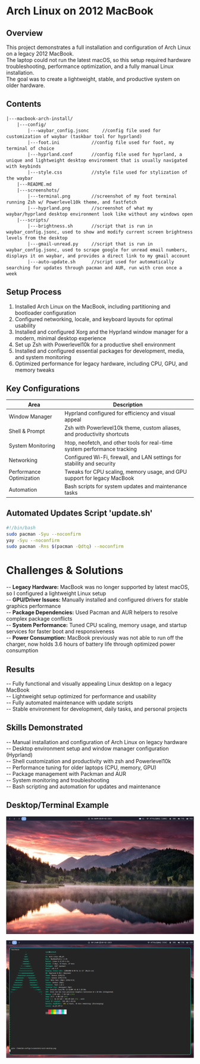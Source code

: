 # Arch Linux on 2012 MacBook

## Overview
This project demonstrates a full installation and configuration of Arch Linux on a legacy 2012 MacBook.  
The laptop could not run the latest macOS, so this setup required hardware troubleshooting, performance optimization, and a fully manual Linux installation.  
The goal was to create a lightweight, stable, and productive system on older hardware.

## Contents
```text
|---macbook-arch-install/
    |---config/
        |---waybar_config.jsonc		//config file used for customization of waybar (taskbar tool for hyprland)
        |---foot.ini			//config file used for foot, my terminal of choice
        |---hyprland.conf		//config file used for hyprland, a unique and lightweight desktop environment that is usually navigated with keybinds
        |---style.css 			//style file used for stylization of the waybar
    |---README.md
    |---screenshots/
        |---terminal.png		//screenshot of my foot terminal running Zsh w/ Powerlevel10k theme, and fastfetch
        |---hyprland.png		//screenshot of what my waybar/hyprland desktop environment look like without any windows open
    |---scripts/
        |---brightness.sh		//script that is run in waybar_config.jsonc, used to show and modify current screen brightness levels from the desktop
        |---gmail-unread.py		//script that is run in waybar_config.jsonc, used to scrape google for unread email numbers, displays it on waybar, and provides a direct link to my gmail account
        |---auto-update.sh 		//script used for automatically searching for updates through pacman and AUR, run with cron once a week
```

## Setup Process
1. Installed Arch Linux on the MacBook, including partitioning and bootloader configuration   
2. Configured networking, locale, and keyboard layouts for optimal usability  
3. Installed and configured Xorg and the Hyprland window manager for a modern, minimal desktop experience  
4. Set up Zsh with Powerlevel10k for a productive shell environment  
5. Installed and configured essential packages for development, media, and system monitoring  
6. Optimized performance for legacy hardware, including CPU, GPU, and memory tweaks  

## Key Configurations

| Area                     | Description                                                               |
|--------------------------|---------------------------------------------------------------------------|
| Window Manager           | Hyprland configured for efficiency and visual appeal                      |
| Shell & Prompt           | Zsh with Powerlevel10k theme, custom aliases, and productivity shortcuts  |
| System Monitoring        | htop, neofetch, and other tools for real-time system performance tracking |
| Networking               | Configured Wi-Fi, firewall, and LAN settings for stability and security   |
| Performance Optimization | Tweaks for CPU scaling, memory usage, and GPU support for legacy MacBook  |
| Automation               | Bash scripts for system updates and maintenance tasks                     |

## Automated Updates Script 'update.sh'  
```bash
#!/bin/bash  
sudo pacman -Syu --noconfirm  
yay -Syu --noconfirm  
sudo pacman -Rns $(pacman -Qdtq) --noconfirm
```

# Challenges & Solutions  
-- **Legacy Hardware:** MacBook was no longer supported by latest macOS, so I configured a lightweight Linux setup  
-- **GPU/Driver Issues:** Manually installed and configured drivers for stable graphics performance  
-- **Package Dependencies:** Used Pacman and AUR helpers to resolve complex package conflicts  
-- **System Performance:** Tuned CPU scaling, memory usage, and startup services for faster boot and responsiveness  
-- **Power Consumption:** MacBook previously was not able to run off the charger, now holds 3.6 hours of battery life through optimized power consumption  

## Results
-- Fully functional and visually appealing Linux desktop on a legacy MacBook  
-- Lightweight setup optimized for performance and usability  
-- Fully automated maintenance with update scripts  
-- Stable environment for development, daily tasks, and personal projects  

## Skills Demonstrated
-- Manual installation and configuration of Arch Linux on legacy hardware  
-- Desktop environment setup and window manager configuration (Hyprland)  
-- Shell customization and productivity with zsh and Powerlevel10k  
-- Performance tuning for older laptops (CPU, memory, GPU)  
-- Package management with Packman and AUR  
-- System monitoring and troubleshooting  
-- Bash scripting and automation for updates and maintenance  

## Desktop/Terminal Example  
![Hyprland/Waybar Example](../macbook-arch-install/screenshots/hyprland.png)  

![Terminal Example](../macbook-arch-install/screenshots/terminal.png)  
